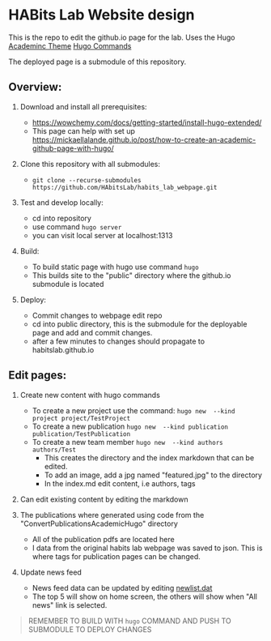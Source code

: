 # HABits Lab Website design

This is the repo to edit the github.io page for the lab.
Uses the Hugo [Academinc Theme](https://themes.gohugo.io/academic/)
[Hugo Commands](https://gohugo.io/commands/)

The deployed page is a submodule of this repository.

## Overview:
1. Download and install all prerequisites:
    - https://wowchemy.com/docs/getting-started/install-hugo-extended/
    - This page can help with set up https://mickaellalande.github.io/post/how-to-create-an-academic-github-page-with-hugo/

2. Clone this repository with all submodules:
    - `git clone --recurse-submodules https://github.com/HAbitsLab/habits_lab_webpage.git`

3. Test and develop locally:
    - cd into repository
    - use command `hugo server`
    - you can visit local server at localhost:1313

4. Build:
    - To build static page with hugo use command `hugo`
    - This builds site to the "public" directory where the github.io submodule is located

4. Deploy:
    - Commit changes to webpage edit repo
    - cd into public directory, this is the submodule for the deployable page and add and commit changes.
    - after a few minutes to changes should propagate to habitslab.github.io

## Edit pages:
1. Create new content with hugo commands
    - To create a new project use the command: `hugo new  --kind project project/TestProject`
    - To create a new publication `hugo new  --kind publication publication/TestPublication`
    - To create a new team member `hugo new  --kind authors authors/Test`
      - This creates the directory and the index markdown that can be edited.
      - To add an image, add a jpg named "featured.jpg" to the directory
      - In the index.md edit content, i.e authors, tags
2. Can edit existing content by editing the markdown

3. The publications where generated using code from the "ConvertPublicationsAcademicHugo" directory
    - All of the publication pdfs are located here
    - I data from the original habits lab webpage was saved to json. This is where tags for publication pages can be changed.

4. Update news feed
    - News feed data can be updated by editing [newlist.dat](content\newslist.dat)
    - The top 5 will show on home screen, the others will show when "All news" link is selected.

> REMEMBER TO BUILD WITH `hugo` COMMAND AND PUSH TO SUBMODULE TO DEPLOY CHANGES
